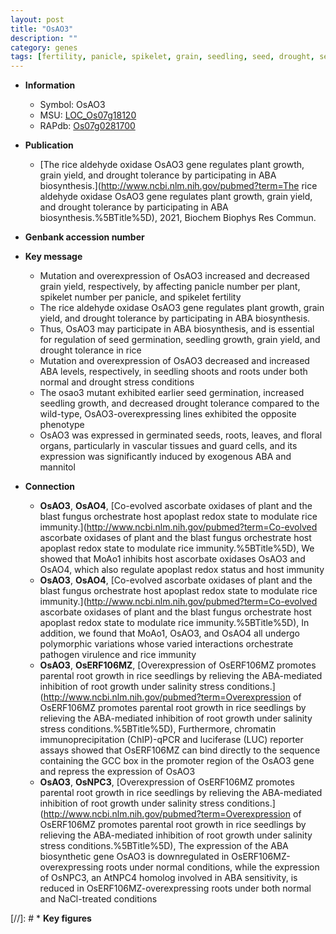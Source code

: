 ```yaml
---
layout: post
title: "OsAO3"
description: ""
category: genes
tags: [fertility, panicle, spikelet, grain, seedling, seed, drought, seed germination, tolerance, grain yield,  ABA , drought tolerance, stress, floral, spikelet number, plant growth, floral organ, ABA, drought stress, drought stress , seedling growth, ABA biosynthesis]
---
```


* **Information**  
    + Symbol: OsAO3  
    + MSU: [LOC_Os07g18120](http://rice.uga.edu/cgi-bin/ORF_infopage.cgi?orf=LOC_Os07g18120)  
    + RAPdb: [Os07g0281700](https://rapdb.dna.affrc.go.jp/locus/?name=Os07g0281700)  

* **Publication**  
    + [The rice aldehyde oxidase OsAO3 gene regulates plant growth, grain yield, and drought tolerance by participating in ABA biosynthesis.](http://www.ncbi.nlm.nih.gov/pubmed?term=The rice aldehyde oxidase OsAO3 gene regulates plant growth, grain yield, and drought tolerance by participating in ABA biosynthesis.%5BTitle%5D), 2021, Biochem Biophys Res Commun.

* **Genbank accession number**  

* **Key message**  
    + Mutation and overexpression of OsAO3 increased and decreased grain yield, respectively, by affecting panicle number per plant, spikelet number per panicle, and spikelet fertility
    + The rice aldehyde oxidase OsAO3 gene regulates plant growth, grain yield, and drought tolerance by participating in ABA biosynthesis.
    + Thus, OsAO3 may participate in ABA biosynthesis, and is essential for regulation of seed germination, seedling growth, grain yield, and drought tolerance in rice
    + Mutation and overexpression of OsAO3 decreased and increased ABA levels, respectively, in seedling shoots and roots under both normal and drought stress conditions
    + The osao3 mutant exhibited earlier seed germination, increased seedling growth, and decreased drought tolerance compared to the wild-type, OsAO3-overexpressing lines exhibited the opposite phenotype
    + OsAO3 was expressed in germinated seeds, roots, leaves, and floral organs, particularly in vascular tissues and guard cells, and its expression was significantly induced by exogenous ABA and mannitol

* **Connection**  
    + __OsAO3__, __OsAO4__, [Co-evolved ascorbate oxidases of plant and the blast fungus orchestrate host apoplast redox state to modulate rice immunity.](http://www.ncbi.nlm.nih.gov/pubmed?term=Co-evolved ascorbate oxidases of plant and the blast fungus orchestrate host apoplast redox state to modulate rice immunity.%5BTitle%5D),  We showed that MoAo1 inhibits host ascorbate oxidases OsAO3 and OsAO4, which also regulate apoplast redox status and host immunity
    + __OsAO3__, __OsAO4__, [Co-evolved ascorbate oxidases of plant and the blast fungus orchestrate host apoplast redox state to modulate rice immunity.](http://www.ncbi.nlm.nih.gov/pubmed?term=Co-evolved ascorbate oxidases of plant and the blast fungus orchestrate host apoplast redox state to modulate rice immunity.%5BTitle%5D),  In addition, we found that MoAo1, OsAO3, and OsAO4 all undergo polymorphic variations whose varied interactions orchestrate pathogen virulence and rice immunity
    + __OsAO3__, __OsERF106MZ__, [Overexpression of OsERF106MZ promotes parental root growth in rice seedlings by relieving the ABA-mediated inhibition of root growth under salinity stress conditions.](http://www.ncbi.nlm.nih.gov/pubmed?term=Overexpression of OsERF106MZ promotes parental root growth in rice seedlings by relieving the ABA-mediated inhibition of root growth under salinity stress conditions.%5BTitle%5D),  Furthermore, chromatin immunoprecipitation (ChIP)-qPCR and luciferase (LUC) reporter assays showed that OsERF106MZ can bind directly to the sequence containing the GCC box in the promoter region of the OsAO3 gene and repress the expression of OsAO3
    + __OsAO3__, __OsNPC3__, [Overexpression of OsERF106MZ promotes parental root growth in rice seedlings by relieving the ABA-mediated inhibition of root growth under salinity stress conditions.](http://www.ncbi.nlm.nih.gov/pubmed?term=Overexpression of OsERF106MZ promotes parental root growth in rice seedlings by relieving the ABA-mediated inhibition of root growth under salinity stress conditions.%5BTitle%5D),  The expression of the ABA biosynthetic gene OsAO3 is downregulated in OsERF106MZ-overexpressing roots under normal conditions, while the expression of OsNPC3, an AtNPC4 homolog involved in ABA sensitivity, is reduced in OsERF106MZ-overexpressing roots under both normal and NaCl-treated conditions

[//]: # * **Key figures**  


